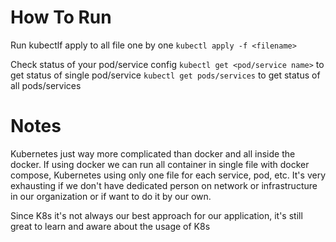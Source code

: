 # How To Run

Run kubectlf apply to all file one by one
`kubectl apply -f <filename>`

Check status of your pod/service config
`kubectl get <pod/service name>` to get status of single pod/service
`kubectl get pods/services` to get status of all pods/services

# Notes

Kubernetes just way more complicated than docker and all inside the docker. If using docker we can run all container in single file with docker compose, Kubernetes using only one file for each service, pod, etc. It's very exhausting if we don't have dedicated person on network or infrastructure in our organization or if want to do it by our own.

Since K8s it's not always our best approach for our application, it's still great to learn and aware about the usage of K8s
